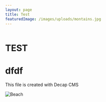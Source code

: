 ```yaml
---
layout: page
title: Test
featuredImage: /images/uploads/montains.jpg
---
```


```asp

```

# TEST

# dfdf

This file is created with Decap CMS

![Beach](https://unsplash.com/photos/Kmf8MZkk9GQ/download?ixid=M3wxMjA3fDB8MXxhbGx8fHx8fHx8fHwxNjk3MjA0ODkxfA&force=true)
